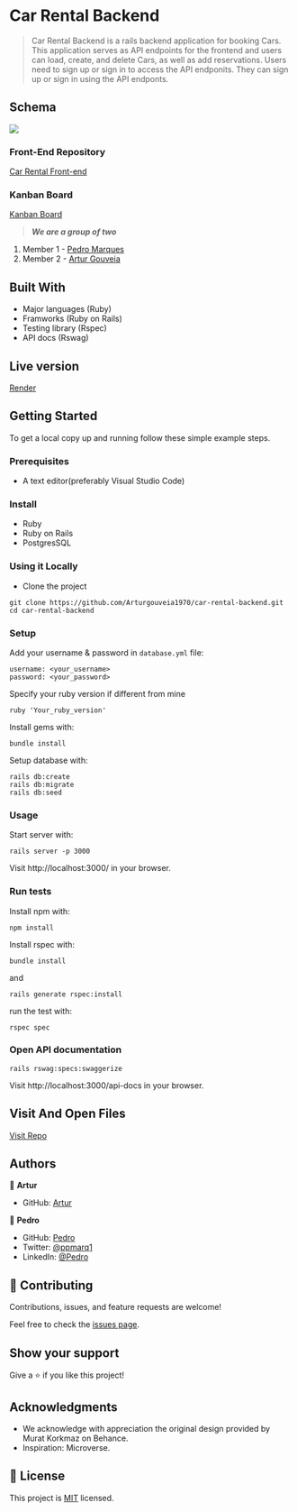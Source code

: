# Car Rental Backend

> Car Rental Backend is a rails backend application for booking Cars. This application serves as API endpoints for the frontend and users can load, create, and delete Cars, as well as add reservations. Users need to sign up or sign in to access the API endponits. They can sign up or sign in using the API endponts.

## Schema
![](./app/assets/images/diagram.png)

### Front-End Repository

[Car Rental Front-end](soon)

### Kanban Board
[Kanban Board](https://github.com/users/Arturgouveia1970/projects/7)



> ***We are a group of two***
1. Member 1 - [Pedro Marques](https://github.com/ppmarq1)
2. Member 2 - [Artur Gouveia](https://github.com/Arturgouveia1970)


## Built With

- Major languages (Ruby)
- Framworks (Ruby on Rails)
- Testing library (Rspec)
- API docs (Rswag)

## Live version

[Render](https://carrental2.onrender.com/cars)

## Getting Started

To get a local copy up and running follow these simple example steps.

### Prerequisites
- A text editor(preferably Visual Studio Code)

### Install
- Ruby
- Ruby on Rails
- PostgresSQL

### Using it Locally

- Clone the project
```
git clone https://github.com/Arturgouveia1970/car-rental-backend.git
cd car-rental-backend
```

### Setup

Add your username & password in `database.yml` file:
```
username: <your_username>
password: <your_password>
```
Specify your ruby version if different from mine
```
ruby 'Your_ruby_version'
```

Install gems with:

```
bundle install
```

Setup database with:

```
rails db:create
rails db:migrate
rails db:seed
```
### Usage

Start server with:

```
rails server -p 3000
```

Visit http://localhost:3000/ in your browser.

### Run tests

Install npm with:

```
npm install
```

Install rspec with:

```
bundle install
```

and

```
rails generate rspec:install
```

run the test with:

```
rspec spec
```
### Open API documentation

```
rails rswag:specs:swaggerize
```

Visit http://localhost:3000/api-docs in your browser.

## Visit And Open Files

[Visit Repo](https://github.com/Arturgouveia1970/car-rental-backend.git)


## Authors

👤 **Artur**

- GitHub: [Artur](https://github.com/Arturgouveia1970)

👤 **Pedro**

- GitHub: [Pedro](https://github.com/ppmarq1)
- Twitter: [@ppmarq1](https://twitter.com/ppmarq1)
- LinkedIn: [@Pedro](https://br.linkedin.com/in/pedroalmeidamarques/)


## 🤝 Contributing

Contributions, issues, and feature requests are welcome!

Feel free to check the [issues page](https://github.com/Arturgouveia1970/car-rental-backend/issues).

## Show your support

Give a ⭐️ if you like this project!

## Acknowledgments
-  We acknowledge with appreciation the original design provided by Murat Korkmaz on Behance.
- Inspiration: Microverse.

## 📝 License

This project is [MIT](https://choosealicense.com/licenses/mit/) licensed.

